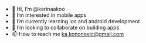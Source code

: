 - 👋 Hi, I’m @karinaakoo
- 👀 I’m interested in mobile apps
- 🌱 I’m currently learning ios and android development
- 💞️ I’m looking to collaborate on building apps
- 📫 How to reach me ka.kononovic@gmail.com

<!---
karinaakoo/karinaakoo is a ✨ special ✨ repository because its `README.md` (this file) appears on your GitHub profile.
You can click the Preview link to take a look at your changes.
--->
